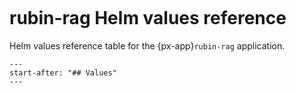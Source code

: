 ```{px-app-values} rubin-rag
```

# rubin-rag Helm values reference

Helm values reference table for the {px-app}`rubin-rag` application.

```{include} ../../../applications/rubin-rag/README.md
---
start-after: "## Values"
---
```